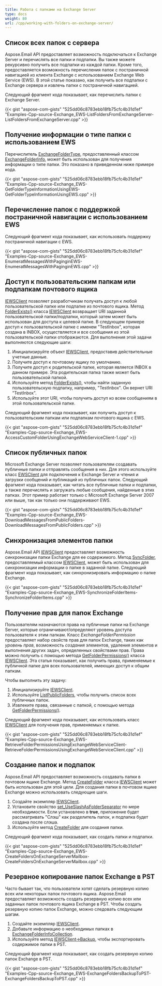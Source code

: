 ```yaml
---
title: Работа с папками на Exchange Server
type: docs
weight: 80
url: /cpp/working-with-folders-on-exchange-server/
---
```


## **Список всех папок с сервера**
Aspose.Email API предоставляет возможность подключаться к Exchange Server и перечислять все папки и подпапки. Вы также можете рекурсивно получить все подпапки из каждой папки. Кроме того, предоставляется возможность перечисления папок с постраничной навигацией из клиента Exchange с использованием Exchange Web Service (EWS). В этой статье показано, как получить все подпапки с Exchange сервера и извлечь папки с постраничной навигацией.

Следующий фрагмент кода показывает, как перечислить папки с Exchange Server.



{{< gist "aspose-com-gists" "525dd06c8783ebb18fb75cfc4b31d1ef" "Examples-Cpp-source-Exchange_EWS-ListFoldersFromExchangeServer-ListFoldersFromExchangeServer.cpp" >}}
## **Получение информации о типе папки с использованием EWS**
Перечислитель [ExchangeFolderType](https://apireference.aspose.com/email/cpp/namespace/aspose.email.clients.exchange#a613cbc66cee5ccade16eca706187441f), предоставленный классом [ExchangeFolderInfo](https://apireference.aspose.com/email/cpp/class/aspose.email.clients.exchange.exchange_folder_info), может быть использован для получения информации о типе папки. Это показано в приведенном ниже примере кода.

{{< gist "aspose-com-gists" "525dd06c8783ebb18fb75cfc4b31d1ef" "Examples-Cpp-source-Exchange_EWS-GetFolderTypeInformationUsingEWS-GetFolderTypeInformationUsingEWS.cpp" >}}
## **Перечисление папок с поддержкой постраничной навигации с использованием EWS**
Следующий фрагмент кода показывает, как использовать поддержку постраничной навигации с EWS.



{{< gist "aspose-com-gists" "525dd06c8783ebb18fb75cfc4b31d1ef" "Examples-Cpp-source-Exchange_EWS-EnumeratMessagesWithPaginginEWS-EnumeratMessagesWithPaginginEWS.cpp" >}}
## **Доступ к пользовательским папкам или подпапкам почтового ящика**
[IEWSClient](https://apireference.aspose.com/email/cpp/class/aspose.email.clients.exchange.web_service.i_e_w_s_client) позволяет разработчикам получать доступ к любой пользовательской папке или подпапке из почтового ящика. Метод [FolderExists()](https://apireference.aspose.com/email/cpp/class/aspose.email.clients.exchange.web_service.i_e_w_s_client#a5d15162d540bd7a8f47fbafcab88f380) класса [IEWSClient](https://apireference.aspose.com/email/cpp/class/aspose.email.clients.exchange.web_service.i_e_w_s_client) возвращает URI заданной пользовательской папки/подпапки, который затем может быть использован для доступа к целевой папке. В следующем примере доступ к пользовательской папке с именем "TestInbox", которая создана в INBOX, осуществляется и все сообщения из этой пользовательской папки отображаются. Для выполнения этой задачи выполняются следующие шаги:

1. Инициализируйте объект [IEWSClient](https://apireference.aspose.com/email/cpp/class/aspose.email.clients.exchange.web_service.i_e_w_s_client), предоставив действительные учетные данные.
1. Получите доступ к почтовому ящику по умолчанию.
1. Получите доступ к родительской папке, которая является INBOX в данном примере. Эта родительская папка также может быть пользовательской папкой.
1. Используйте метод [FolderExists()](https://apireference.aspose.com/email/cpp/class/aspose.email.clients.exchange.web_service.i_e_w_s_client#a5d15162d540bd7a8f47fbafcab88f380), чтобы найти заданную пользовательскую подпапку, например, "TestInbox". Он вернет URI "TestInbox".
1. Используйте этот URI, чтобы получить доступ ко всем сообщениям в этой пользовательской папке.

Следующий фрагмент кода показывает, как получить доступ к пользовательским папкам или подпапкам почтового ящика с EWS.



{{< gist "aspose-com-gists" "525dd06c8783ebb18fb75cfc4b31d1ef" "Examples-Cpp-source-Exchange_EWS-AccessCustomFolderUsingExchangeWebServiceClient-1.cpp" >}}
## **Список публичных папок**
Microsoft Exchange Server позволяет пользователям создавать публичные папки и отправлять сообщения в них. Для этого используйте класс [EWSClient](https://apireference.aspose.com/email/cpp/class/aspose.email.clients.exchange.web_service.e_w_s_client) для подключения к Exchange Server и чтения и загрузки сообщений и публикаций из публичных папок. Следующий фрагмент кода показывает, как читать все публичные папки и подпапки, а также перечислять и загружать любые сообщения, найденные в этих папках. Этот пример работает только с Microsoft Exchange Server 2007 или выше, так как только они поддерживают EWS.



{{< gist "aspose-com-gists" "525dd06c8783ebb18fb75cfc4b31d1ef" "Examples-Cpp-source-Exchange_EWS-DownloadMessagesFromPublicFolders-DownloadMessagesFromPublicFolders.cpp" >}}
## **Синхронизация элементов папки**
Aspose.Email API [IEWSClient](https://apireference.aspose.com/email/cpp/class/aspose.email.clients.exchange.web_service.i_e_w_s_client) предоставляет возможность синхронизации папки Exchange для ее содержимого. Метод [SyncFolder](https://apireference.aspose.com/email/cpp/class/aspose.email.clients.exchange.web_service.i_e_w_s_client#a93d8936ab504a137498c6c2fd53648b6), предоставляемый классом [IEWSClient](https://apireference.aspose.com/email/cpp/class/aspose.email.clients.exchange.web_service.i_e_w_s_client), может быть использован для синхронизации информации о папке в заданной папке. Следующий фрагмент кода показывает, как синхронизировать информацию о папке Exchange.



{{< gist "aspose-com-gists" "525dd06c8783ebb18fb75cfc4b31d1ef" "Examples-Cpp-source-Exchange_EWS-SynchronizeFolderItems-SynchronizeFolderItems.cpp" >}}
## **Получение прав для папок Exchange**
Пользователям назначаются права на публичные папки на Exchange Server, которые ограничивают/определяют уровень доступа пользователя к этим папкам. Класс *ExchangeFolderPermission* предоставляет набор свойств прав для папок Exchange, таких как *уровень прав*, возможность *создания* элементов, удаления элементов и выполнения других задач, определенных свойствами прав. Права можно получить с помощью метода [GetFolderPermissions()](https://apireference.aspose.com/email/cpp/class/aspose.email.clients.exchange.web_service.i_e_w_s_client#ad16ac1877140e0011686d4728a62f601) класса [IEWSClient](https://apireference.aspose.com/email/cpp/class/aspose.email.clients.exchange.web_service.i_e_w_s_client). Эта статья показывает, как получить права, применяемые к публичной папке для всех пользователей, имеющих доступ к общим папкам.

Чтобы выполнить эту задачу:

1. Инициализируйте [IEWSClient](https://apireference.aspose.com/email/cpp/class/aspose.email.clients.exchange.web_service.i_e_w_s_client).
1. Используйте [ListPublicFolders](https://apireference.aspose.com/email/cpp/class/aspose.email.clients.exchange.web_service.i_e_w_s_client#ae3eb469ff721575748a90f579095e296), чтобы получить список всех публичных папок.
1. Извлеките права, связанные с папкой, с помощью метода [GetFolderPermissions()](https://apireference.aspose.com/email/cpp/class/aspose.email.clients.exchange.web_service.i_e_w_s_client#ad16ac1877140e0011686d4728a62f601).

Следующий фрагмент кода показывает, как использовать класс [IEWSClient](https://apireference.aspose.com/email/cpp/class/aspose.email.clients.exchange.web_service.i_e_w_s_client) для получения прав, применяемых к папке.



{{< gist "aspose-com-gists" "525dd06c8783ebb18fb75cfc4b31d1ef" "Examples-Cpp-source-Exchange_EWS-RetrieveFolderPermissionsUsingExchangeWebServiceClient-RetrieveFolderPermissionsUsingExchangeWebServiceClient.cpp" >}}
## **Создание папок и подпапок**
Aspose.Email API предоставляет возможность создавать папки в почтовом ящике Exchange. Метод [CreateFolder](https://apireference.aspose.com/email/cpp/class/aspose.email.clients.exchange.web_service.i_e_w_s_client#a362509196a9bae1630ed0a6fdf132159) класса [IEWSClient](https://apireference.aspose.com/email/cpp/class/aspose.email.clients.exchange.web_service.i_e_w_s_client) может быть использован для этой цели. Для создания папки в почтовом ящике Exchange можно использовать следующие шаги.

1. Создайте экземпляр [IEWSClient](https://apireference.aspose.com/email/cpp/class/aspose.email.clients.exchange.web_service.i_e_w_s_client).
1. Установите свойство [set_UseSlashAsFolderSeparator](https://apireference.aspose.com/email/cpp/class/aspose.email.clients.exchange.web_service.i_e_w_s_client#a47baa33ffe28fe893653f8bcc710a268) по мере необходимости. Если установлено в **true**, приложение будет рассматривать "Слэш" как разделитель папок, и подпапка будет создана после слэша.
1. Используйте метод [CreateFolder](https://apireference.aspose.com/email/cpp/class/aspose.email.clients.exchange.web_service.i_e_w_s_client#a362509196a9bae1630ed0a6fdf132159) для создания папки.

Следующий фрагмент кода показывает, как создать папки и подпапки.



{{< gist "aspose-com-gists" "525dd06c8783ebb18fb75cfc4b31d1ef" "Examples-Cpp-source-Exchange_EWS-CreateFoldersOnExchangeServerMailbox-CreateFoldersOnExchangeServerMailbox.cpp" >}}
## **Резервное копирование папок Exchange в PST**
Часто бывает так, что пользователи хотят сделать резервную копию всех или некоторых папок почтового ящика. Aspose.Email предоставляет возможность создать резервную копию всех или заданных папок почтового ящика Exchange в PST. Чтобы создать резервную копию папок Exchange, можно следовать следующим шагам.

1. Создайте экземпляр [IEWSClient](https://apireference.aspose.com/email/cpp/class/aspose.email.clients.exchange.web_service.i_e_w_s_client).
1. Добавьте информацию о необходимых папках в [ExchangeFolderInfoCollection](https://apireference.aspose.com/email/cpp/class/aspose.email.clients.exchange.exchange_folder_info_collection).
1. Используйте метод [IEWSClient->Backup](https://apireference.aspose.com/email/cpp/class/aspose.email.clients.exchange.web_service.i_e_w_s_client#a9f78c7e2b5de5148bd98b3dc1e0e4038), чтобы экспортировать содержимое папки в PST.

Следующий фрагмент кода показывает, как создать резервную копию папок Exchange в PST.



{{< gist "aspose-com-gists" "525dd06c8783ebb18fb75cfc4b31d1ef" "Examples-Cpp-source-Exchange_EWS-ExchangeFoldersBackupToPST-ExchangeFoldersBackupToPST.cpp" >}}